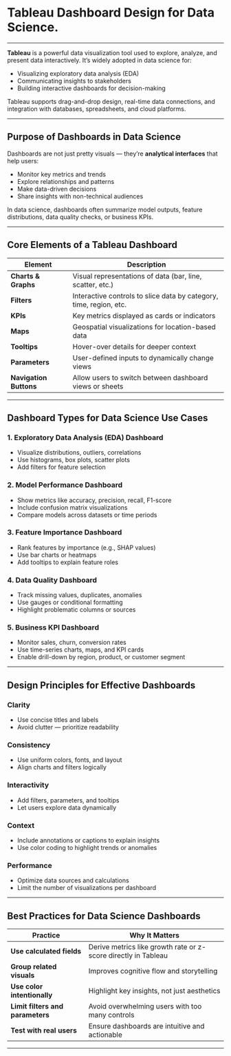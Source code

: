 
#  Tableau Dashboard Design for Data Science.

---

**Tableau** is a powerful data visualization tool used to explore, analyze, and present data interactively. It’s widely adopted in data science for:

- Visualizing exploratory data analysis (EDA)
- Communicating insights to stakeholders
- Building interactive dashboards for decision-making

Tableau supports drag-and-drop design, real-time data connections, and integration with databases, spreadsheets, and cloud platforms.

---

##  Purpose of Dashboards in Data Science

Dashboards are not just pretty visuals — they’re **analytical interfaces** that help users:

- Monitor key metrics and trends
- Explore relationships and patterns
- Make data-driven decisions
- Share insights with non-technical audiences

In data science, dashboards often summarize model outputs, feature distributions, data quality checks, or business KPIs.

---

## Core Elements of a Tableau Dashboard

| Element             | Description                                                                 |
|---------------------|-----------------------------------------------------------------------------|
| **Charts & Graphs** | Visual representations of data (bar, line, scatter, etc.)                   |
| **Filters**         | Interactive controls to slice data by category, time, region, etc.          |
| **KPIs**            | Key metrics displayed as cards or indicators                                |
| **Maps**            | Geospatial visualizations for location-based data                           |
| **Tooltips**        | Hover-over details for deeper context                                       |
| **Parameters**      | User-defined inputs to dynamically change views                             |
| **Navigation Buttons** | Allow users to switch between dashboard views or sheets                  |

---

## Dashboard Types for Data Science Use Cases

### 1. Exploratory Data Analysis (EDA) Dashboard
- Visualize distributions, outliers, correlations
- Use histograms, box plots, scatter plots
- Add filters for feature selection

### 2. Model Performance Dashboard
- Show metrics like accuracy, precision, recall, F1-score
- Include confusion matrix visualizations
- Compare models across datasets or time periods

### 3. Feature Importance Dashboard
- Rank features by importance (e.g., SHAP values)
- Use bar charts or heatmaps
- Add tooltips to explain feature roles

### 4. Data Quality Dashboard
- Track missing values, duplicates, anomalies
- Use gauges or conditional formatting
- Highlight problematic columns or sources

### 5. Business KPI Dashboard
- Monitor sales, churn, conversion rates
- Use time-series charts, maps, and KPI cards
- Enable drill-down by region, product, or customer segment

---

## Design Principles for Effective Dashboards

### Clarity
- Use concise titles and labels
- Avoid clutter — prioritize readability

### Consistency
- Use uniform colors, fonts, and layout
- Align charts and filters logically

### Interactivity
- Add filters, parameters, and tooltips
- Let users explore data dynamically

### Context
- Include annotations or captions to explain insights
- Use color coding to highlight trends or anomalies

### Performance
- Optimize data sources and calculations
- Limit the number of visualizations per dashboard

---

## Best Practices for Data Science Dashboards

| Practice                         | Why It Matters                                                  |
|----------------------------------|------------------------------------------------------------------|
| **Use calculated fields**        | Derive metrics like growth rate or z-score directly in Tableau  |
| **Group related visuals**        | Improves cognitive flow and storytelling                        |
| **Use color intentionally**      | Highlight key insights, not just aesthetics                     |
| **Limit filters and parameters** | Avoid overwhelming users with too many controls                 |
| **Test with real users**         | Ensure dashboards are intuitive and actionable                  |

---

